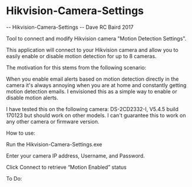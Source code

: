 # Hikvision-Camera-Settings

-- Hikvision-Camera-Settings -- Dave RC Baird 2017

Tool to connect and modify Hikvision camera "Motion Detection Settings".  

This application will connect to your Hikvision camera and allow you to easily enable or disable motion detection for up to 8 cameras.

The motivation for this stems from the following scenario:

When you enable email alerts based on motion detection directly in the camera it's always annoying when you are at home and constantly getting motion detection emails. I envisioned this as a simple way to enable or disable motion alerts.


I have tested this on the following camera: DS-2CD2332-I, V5.4.5 build 170123 but should work on other models.  I can't guarantee this to work on any other camera or firmware version.

How to use:

Run the Hikvision-Camera-Settings.exe

Enter your camera IP address, Username, and Password.

Click Connect to retrieve “Motion Enabled” status


To Do:	
